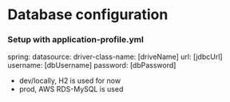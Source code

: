 # Database configuration

### Setup with application-profile.yml
spring:
    datasource:
        driver-class-name: [driveName]
        url: [jdbcUrl]
        username: [dbUsername]
        password: [dbPassword]

* dev/locally, H2 is used for now
* prod, AWS RDS-MySQL is used
